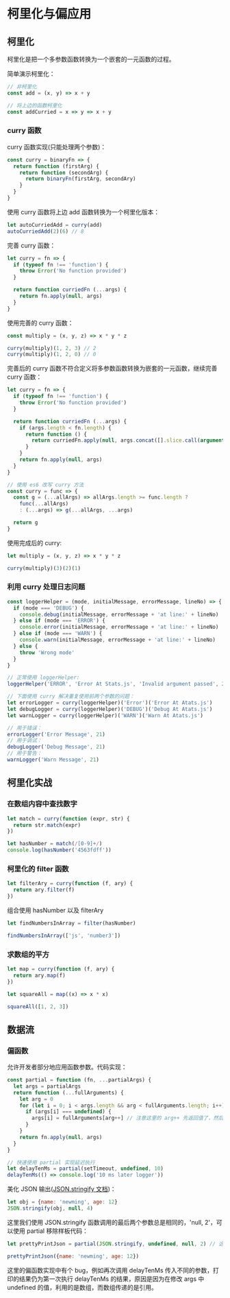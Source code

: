 # 柯里化与偏应用

## 柯里化

柯里化是把一个多参数函数转换为一个嵌套的一元函数的过程。

简单演示柯里化：

```js
// 非柯里化
const add = (x, y) => x + y

// 将上边的函数柯里化
const addCurried = x => y => x + y
```

### curry 函数

curry 函数实现(只能处理两个参数)：

```js
const curry = binaryFn => {
  return function (firstArg) {
    return function (secondArg) {
      return binaryFn(firstArg, secondAry)
    }
  }
}
```

使用 curry 函数将上边 add 函数转换为一个柯里化版本：

```js
let autoCurriedAdd = curry(add)
autoCurriedAdd(2)(6) // 8
```

完善 curry 函数：

```js
let curry = fn => {
  if (typeof fn !== 'function') {
    throw Error('No function provided')
  }

  return function curriedFn (...args) {
    return fn.apply(null, args)
  }
}
```

使用完善的 curry 函数：

```js
const multiply = (x, y, z) => x * y * z

curry(multiply)(1, 2, 3) // 2
curry(multiply)(1, 2, 0) // 0
```

完善后的 curry 函数不符合定义将多参数函数转换为嵌套的一元函数，继续完善 curry 函数：

```js
let curry = fn => {
  if (typeof fn !== 'function') {
    throw Error('No function provided')
  }

  return function curriedFn (...args) {
    if (args.length < fn.length) {
      return function () {
        return curriedFn.apply(null, args.concat([].slice.call(arguments))) // 注意这里第二个参数，concat 将传入的参数与原有的参数拼接为新的数组
      }
    }
    return fn.apply(null, args)
  }
}

// 使用 es6 改写 curry 方法
const curry = func => {
  const g = (...allArgs) => allArgs.length >= func.length ?
    func(...allArgs)
    : (...args) => g(...allArgs, ...args)

  return g
}
```

使用完成后的 curry:

```js
let multiply = (x, y, z) => x * y * z

curry(multiply)(3)(2)(1)
```

### 利用 curry 处理日志问题

```js
const loggerHelper = (mode, initialMessage, errorMessage, lineNo) => {
  if (mode === 'DEBUG') {
    console.debug(initialMessage, errorMessage + 'at line:' + lineNo)
  } else if (mode === 'ERROR') {
    console.error(initialMessage, errorMessage + 'at line:' + lineNo)
  } else if (mode === 'WARN') {
    console.warn(initialMessage, errorMessage + 'at line:' + lineNo)
  } else {
    throw 'Wrong mode'
  }
}

// 正常使用 loggerHelper:
loggerHelper('ERROR', 'Error At Stats.js', 'Invalid argument passed', 23)

// 下面使用 curry 解决重复使用前两个参数的问题：
let errorLogger = curry(loggerHelper)('Error')('Error At Atats.js')
let debugLogger = curry(loggerHelper)('DEBUG')('Debug At Atats.js')
let warnLogger = curry(loggerHelper)('WARN')('Warn At Atats.js')

// 用于错误：
errorLogger('Error Message', 21)
// 用于调试：
debugLogger('Debug Message', 21)
// 用于警告：
warnLogger('Warn Message', 21)
```

## 柯里化实战

### 在数组内容中查找数字

```js
let match = curry(function (expr, str) {
  return str.match(expr)
})

let hasNumber = match(/[0-9]+/)
console.log(hasNumber('4563fdff'))
```

### 柯里化的 filter 函数

```js
let filterAry = curry(function (f, ary) {
  return ary.filter(f)
})
```

组合使用 hasNumber 以及 filterAry

```js
let findNumbersInArray = filter(hasNumber)

findNumbersInArray(['js', 'number3'])
```

### 求数组的平方

```js
let map = curry(function (f, ary) {
  return ary.map(f)
})

let squareAll = map((x) => x * x)

squareAll([1, 2, 3])
```

## 数据流

### 偏函数

允许开发者部分地应用函数参数。代码实现：

```js
const partial = function (fn, ...partialArgs) {
  let args = partialArgs
  return function (...fullArguments) {
    let arg = 0
    for (let i = 0; i < args.length && arg < fullArguments.length; i++) {
      if (args[i] === undefined) {
        args[i] = fullArguments[arg++] // 注意这里的 arg++ 先返回值了，然后相加
      }
    }
    return fn.apply(null, args)
  }
}

// 快速使用 partial 实现延迟执行
let delayTenMs = partial(setTimeout, undefined, 10)
delayTenMs(() => console.log('10 ms later logger'))
```

美化 JSON 输出([JSON.stringify 文档](https://developer.mozilla.org/zh-CN/docs/Web/JavaScript/Reference/Global_Objects/JSON/stringify))：

```js
let obj = {name: 'newming', age: 12}
JSON.stringify(obj, null, 4)
```

这里我们使用 JSON.stringify 函数调用的最后两个参数总是相同的，'null, 2'，可以使用 partial 移除样板代码：

```js
let prettyPrintJson = partial(JSON.stringify, undefined, null, 2) // 这里 null, 2 已经被固定应用，只需再次调用传入 undefined 的值即可

prettyPrintJson({name: 'newming', age: 12})
```

这里的偏函数实现中有个 bug，例如再次调用 delayTenMs 传入不同的参数，打印的结果仍为第一次执行 delayTenMs 的结果，原因是因为在修改 args 中 undefined 的值，利用的是数组，而数组传递的是引用。